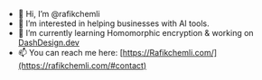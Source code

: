 - 👋 Hi, I’m @rafikchemli
- 👀 I’m interested in helping businesses with AI tools.
- 🌱 I’m currently learning Homomorphic encryption & working on [DashDesign.dev](https://dashdesign.dev)
- 📫 You can reach me here: [https://Rafikchemli.com/](https://rafikchemli.com/#contact)
  
